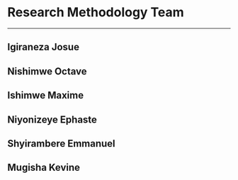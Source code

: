 <h1>Research Methodology Team</h1>
<hr/>

<h2>Igiraneza Josue</h2>
<h2>Nishimwe Octave</h2>
<h2>Ishimwe Maxime</h2>
<h2>Niyonizeye Ephaste</h2>
<h2>Shyirambere Emmanuel</h2>
<h2>Mugisha Kevine</h2>







